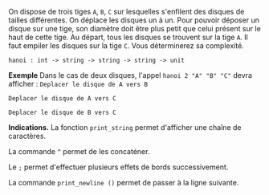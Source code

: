 On dispose de trois tiges `A`, `B`, `C` sur lesquelles s'enfilent des disques de tailles différentes. On déplace les disques un à un. Pour pouvoir déposer un disque sur une tige, son diamètre doit être plus petit que celui présent sur le haut de cette tige. Au départ, tous les disques se trouvent sur la tige `A`. Il faut empiler les disques sur la tige `C`. Vous déterminerez sa complexité.

`hanoi : int -> string -> string -> string -> unit`

**Exemple**
Dans le cas de deux disques, l'appel `hanoi 2 "A" "B" "C"` devra afficher :
`Deplacer le disque de A vers B`

`Deplacer le disque de A vers C`

`Deplacer le disque de B vers C`

**Indications.**
La fonction `print_string` permet d'afficher une chaîne de caractères.

La commande `^` permet de les concaténer.

Le `;` permet d'effectuer plusieurs effets de bords successivement.

La commande `print_newline ()` permet de passer à la ligne suivante.


